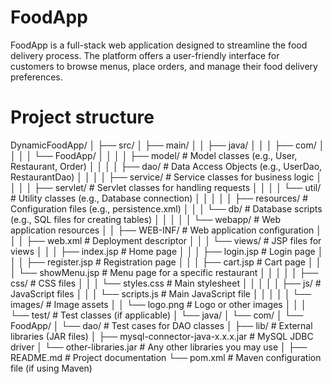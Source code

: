 # FoodApp
FoodApp is a full-stack web application designed to streamline the food delivery process. The platform offers a user-friendly interface for customers to browse menus, place orders, and manage their food delivery preferences.
# Project structure
DynamicFoodApp/
│
├── src/
│   ├── main/
│   │   ├── java/
│   │   │   ├── com/
│   │   │   │   └── FoodApp/
│   │   │   │       ├── model/                # Model classes (e.g., User, Restaurant, Order)
│   │   │   │       ├── dao/                  # Data Access Objects (e.g., UserDao, RestaurantDao)
│   │   │   │       ├── service/               # Service classes for business logic
│   │   │   │       ├── servlet/               # Servlet classes for handling requests
│   │   │   │       └── util/                  # Utility classes (e.g., Database connection)
│   │   │
│   │   ├── resources/                          # Configuration files (e.g., persistence.xml)
│   │   │   └── db/                            # Database scripts (e.g., SQL files for creating tables)
│   │   │
│   │   └── webapp/                            # Web application resources
│   │       ├── WEB-INF/                       # Web application configuration
│   │       │   ├── web.xml                    # Deployment descriptor
│   │       │   └── views/                     # JSP files for views
│   │       │       ├── index.jsp              # Home page
│   │       │       ├── login.jsp              # Login page
│   │       │       ├── register.jsp           # Registration page
│   │       │       ├── cart.jsp               # Cart page
│   │       │       └── showMenu.jsp           # Menu page for a specific restaurant
│   │       │
│   │       ├── css/                           # CSS files
│   │       │   └── styles.css                 # Main stylesheet
│   │       │
│   │       ├── js/                            # JavaScript files
│   │       │   └── scripts.js                 # Main JavaScript file
│   │       │
│   │       └── images/                        # Image assets
│   │           └── logo.png                   # Logo or other images
│   │
│   └── test/                                   # Test classes (if applicable)
│       └── java/
│           └── com/
│               └── FoodApp/
│                   └── dao/                   # Test cases for DAO classes
│
├── lib/                                         # External libraries (JAR files)
│   ├── mysql-connector-java-x.x.x.jar         # MySQL JDBC driver
│   └── other-libraries.jar                      # Any other libraries you may use
│
├── README.md                                    # Project documentation
└── pom.xml                                      # Maven configuration file (if using Maven)
